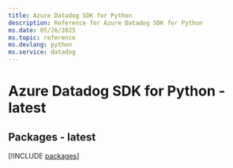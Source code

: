 ```yaml
---
title: Azure Datadog SDK for Python
description: Reference for Azure Datadog SDK for Python
ms.date: 05/26/2025
ms.topic: reference
ms.devlang: python
ms.service: datadog
---
```

# Azure Datadog SDK for Python - latest
## Packages - latest
[!INCLUDE [packages](datadog-index.md)]